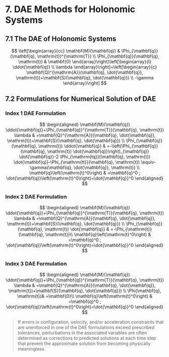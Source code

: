 # 7. DAE Methods for Holonomic Systems

## 7.1 The DAE of Holonomic Systems

$$
\left[\begin{array}{cc}
\mathbf{M}(\mathbf{q}) & \Phi_{\mathbf{q}}(\mathbf{q}, \mathrm{t})^{\mathrm{T}} \\
\Phi_{\mathbf{q}}(\mathbf{q}, \mathrm{t}) & \mathbf{0}
\end{array}\right]\left[\begin{array}{l}
\ddot{\mathbf{q}} \\
\lambda
\end{array}\right]=\left[\begin{array}{c}
\mathbf{Q}^{\mathrm{A}}(\mathbf{q}, \dot{\mathbf{q}}, \mathrm{t})+\mathbf{S}(\mathbf{q}, \dot{\mathbf{q}}) \\
-\gamma
\end{array}\right]
$$

## 7.2 Formulations for Numerical Solution of DAE

### Index 1 DAE Formulation

$$
\begin{aligned}
\mathbf{M}(\mathbf{q}) \ddot{\mathbf{q}}+\Phi_{\mathbf{q}}^{\mathrm{T}}(\mathbf{q}, \mathrm{t}) \lambda & =\mathbf{Q}^{\mathrm{A}}(\mathbf{q}, \dot{\mathbf{q}}, \mathrm{t})+\mathbf{S}(\mathbf{q}, \dot{\mathbf{q}}) \\
\Phi_{\mathbf{q}}(\mathbf{q}, \mathrm{t}) \ddot{\mathbf{q}} & =-\left(\Phi_{\mathbf{q}}(\mathbf{q}, \mathrm{t}) \dot{\mathbf{q}}\right)_{\mathbf{q}} \dot{\mathbf{q}}-2 \Phi_{\mathrm{tq}}(\mathbf{q}, \mathrm{t}) \dot{\mathbf{q}}-\Phi_{\mathrm{tt}}(\mathbf{q}, \mathrm{t}) \equiv-\gamma(\mathbf{q}, \dot{\mathbf{q}}, \mathrm{t}) \\
\mathbf{q}\left(\mathrm{t}^0\right) & =\mathbf{q}^0 ; \dot{\mathbf{q}}\left(\mathrm{t}^0\right)=\dot{\mathbf{q}}^0
\end{aligned}
$$

### Index 2 DAE Formulation

$$
\begin{aligned}
\mathbf{M}(\mathbf{q}) \ddot{\mathbf{q}}+\Phi_{\mathbf{q}}^{\mathrm{T}}(\mathbf{q}, \mathrm{t}) \lambda & =\mathbf{Q}^{\mathrm{A}}(\mathbf{q}, \dot{\mathbf{q}}, \mathrm{t})+\mathbf{S}(\mathbf{q}, \dot{\mathbf{q}}) \\
\Phi_{\mathbf{q}}(\mathbf{q}, \mathrm{t}) \dot{\mathbf{q}} & =-\Phi_{\mathrm{t}}(\mathbf{q}, \mathrm{t})\\
\mathbf{q}\left(\mathrm{t}^0\right) & =\mathbf{q}^0 ; \dot{\mathbf{q}}\left(\mathrm{t}^0\right)=\dot{\mathbf{q}}^0
\end{aligned}
$$

### Index 3 DAE Formulation

$$
\begin{aligned}
\mathbf{M}(\mathbf{q}) \ddot{\mathbf{q}}+\Phi_{\mathbf{q}}^{\mathrm{T}}(\mathbf{q}, \mathrm{t}) \lambda & =\mathbf{Q}^{\mathrm{A}}(\mathbf{q}, \dot{\mathbf{q}}, \mathrm{t})+\mathbf{S}(\mathbf{q}, \dot{\mathbf{q}}) \\
\Phi(\mathbf{q}, \mathrm{t})& =\mathbf{0}\\
\mathbf{q}\left(\mathrm{t}^0\right) & =\mathbf{q}^0 ; \dot{\mathbf{q}}\left(\mathrm{t}^0\right)=\dot{\mathbf{q}}^0
\end{aligned}
$$

>If errors in configuration, velocity, and/or acceleration constraints that are unenforced in one of the DAE formulations exceed prescribed tolerances, perturbations in the associated variables are often determined as corrections to predicted solutions at each time step that prevent the approximate solution from becoming physically meaningless.